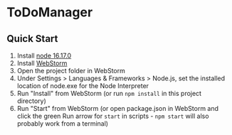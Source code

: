 # ToDoManager

## Quick Start

1. Install [node 16.17.0](https://nodejs.org/dist/v16.17.0/)
2. Install [WebStorm](https://www.jetbrains.com/webstorm/)
3. Open the project folder in WebStorm 
4. Under Settings > Languages & Frameworks > Node.js, set the installed
location of node.exe for the Node Interpreter
5. Run "Install" from WebStorm (or run `npm install` in this project directory)
6. Run "Start" from WebStorm (or open package.json in WebStorm and click the green Run arrow for `start` in scripts - `npm start` will also probably work from a terminal)
